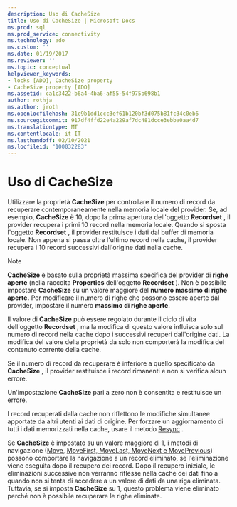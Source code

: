 ```yaml
---
description: Uso di CacheSize
title: Uso di CacheSize | Microsoft Docs
ms.prod: sql
ms.prod_service: connectivity
ms.technology: ado
ms.custom: ''
ms.date: 01/19/2017
ms.reviewer: ''
ms.topic: conceptual
helpviewer_keywords:
- locks [ADO], CacheSize property
- CacheSize property [ADO]
ms.assetid: ca1c3422-b6a4-4ba6-af55-54f975b698b1
author: rothja
ms.author: jroth
ms.openlocfilehash: 31c9b1dd1ccc3ef61b120bf3d075b81fc34c0eb6
ms.sourcegitcommit: 917df4ffd22e4a229af7dc481dcce3ebba0aa4d7
ms.translationtype: MT
ms.contentlocale: it-IT
ms.lasthandoff: 02/10/2021
ms.locfileid: "100032283"
---
```

# <a name="using-cachesize"></a>Uso di CacheSize
Utilizzare la proprietà **CacheSize** per controllare il numero di record da recuperare contemporaneamente nella memoria locale del provider. Se, ad esempio, **CacheSize** è 10, dopo la prima apertura dell'oggetto **Recordset** , il provider recupera i primi 10 record nella memoria locale. Quando si sposta l'oggetto **Recordset** , il provider restituisce i dati dal buffer di memoria locale. Non appena si passa oltre l'ultimo record nella cache, il provider recupera i 10 record successivi dall'origine dati nella cache.  
  
> [!NOTE]
>  **CacheSize** è basato sulla proprietà massima specifica del provider di **righe aperte** (nella raccolta **Properties** dell'oggetto **Recordset** ). Non è possibile impostare **CacheSize** su un valore maggiore del **numero massimo di righe aperte.** Per modificare il numero di righe che possono essere aperte dal provider, impostare il numero **massimo di righe aperte**.  
  
 Il valore di **CacheSize** può essere regolato durante il ciclo di vita dell'oggetto **Recordset** , ma la modifica di questo valore influisca solo sul numero di record nella cache dopo i successivi recuperi dall'origine dati. La modifica del valore della proprietà da solo non comporterà la modifica del contenuto corrente della cache.  
  
 Se il numero di record da recuperare è inferiore a quello specificato da **CacheSize** , il provider restituisce i record rimanenti e non si verifica alcun errore.  
  
 Un'impostazione **CacheSize** pari a zero non è consentita e restituisce un errore.  
  
 I record recuperati dalla cache non riflettono le modifiche simultanee apportate da altri utenti ai dati di origine. Per forzare un aggiornamento di tutti i dati memorizzati nella cache, usare il metodo [Resync](../../../ado/reference/ado-api/resync-method.md) .  
  
 Se **CacheSize** è impostato su un valore maggiore di 1, i metodi di navigazione ([Move](../../../ado/reference/ado-api/move-method-ado.md), [MoveFirst, MoveLast, MoveNext e MovePrevious](../../../ado/reference/ado-api/movefirst-movelast-movenext-and-moveprevious-methods-ado.md)) possono comportare la navigazione a un record eliminato, se l'eliminazione viene eseguita dopo il recupero dei record. Dopo il recupero iniziale, le eliminazioni successive non verranno riflesse nella cache dei dati fino a quando non si tenta di accedere a un valore di dati da una riga eliminata. Tuttavia, se si imposta **CacheSize** su 1, questo problema viene eliminato perché non è possibile recuperare le righe eliminate.

